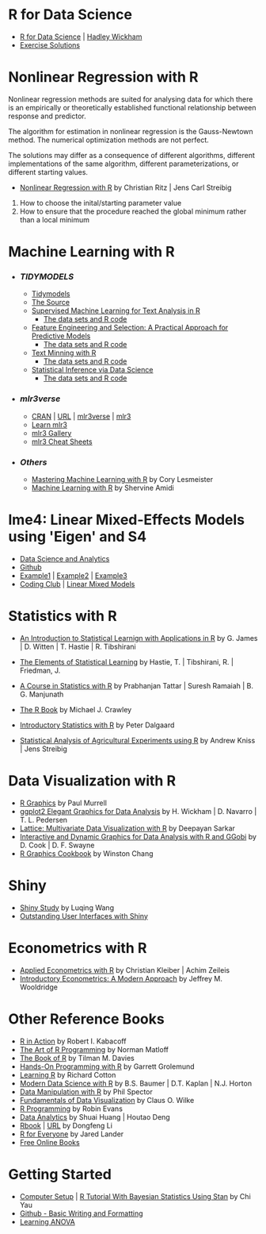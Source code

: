 # R for Data Science
  - [R for Data Science](https://r4ds.had.co.nz/index.html) | [Hadley Wickham](https://hadley.nz/index.html)
  - [Exercise Solutions](https://jrnold.github.io/r4ds-exercise-solutions/)

# Nonlinear Regression with R
Nonlinear regression methods are suited for analysing data for which there is an empirically or theoretically established functional relationship between response and predictor.

The algorithm for estimation in nonlinear regression is the Gauss-Newtown method. The numerical optimization methods are not perfect. 

The solutions may differ as a consequence of different algorithms, different implementations of the same algorithm, different parameterizations, or different starting values. 

  - [Nonlinear Regression with R](https://link.springer.com/book/10.1007/978-0-387-09616-2) by Christian Ritz | Jens Carl Streibig
1. How to choose the inital/starting parameter value
2. How to ensure that the procedure reached the global minimum rather than a local minimum

# Machine Learning with R

- ### *TIDYMODELS*
  - [Tidymodels](https://www.tidymodels.org)
  - [The Source](https://github.com/tidymodels/TMwR)
  - [Supervised Machine Learning for Text Analysis in R](https://smltar.com/)
    - [The data sets and R code](https://github.com/EmilHvitfeldt/smltar)
  - [Feature Engineering and Selection: A Practical Approach for Predictive Models](https://bookdown.org/max/FES/)
    - [The data sets and R code](https://github.com/topepo/FES)
  - [Text Minning with R](https://www.tidytextmining.com/)
    - [The data sets and R code](https://github.com/dgrtwo/tidy-text-mining)
  - [Statistical Inference via Data Science](https://moderndive.com/)
    - [The data sets and R code](https://github.com/moderndive/ModernDive_book)

- ### *mlr3verse*
  - [CRAN](https://cran.r-project.org/web/packages/mlr3verse/index.html) | [URL](https://mlr3verse.mlr-org.com/) | [mlr3verse](https://github.com/mlr-org/mlr3verse) | [mlr3](https://github.com/mlr-org/mlr3book)
  - [Learn mlr3](https://mlr3book.mlr-org.com/)
  - [mlr3 Gallery](https://mlr3gallery.mlr-org.com/)
  - [mlr3 Cheat Sheets](https://github.com/mlr-org/mlr3cheatsheets)

- ### *Others* 
  - [Mastering Machine Learning with R](https://github.com/PacktPublishing/Mastering-Machine-Learning-with-R-Third-Edition) by Cory Lesmeister
  - [Machine Learning with R](https://www.mit.edu/~amidi/teaching/modeling/) by Shervine Amidi

# lme4: Linear Mixed-Effects Models using 'Eigen' and S4
  - [Data Science and Analytics](http://bayes.acs.unt.edu:8083/BayesContent/class/Jon/R_SC/) 
  - [Github](https://github.com/jknowles/MultilevelModelTutorialsR)
  - [Example1](https://it.unt.edu/sites/default/files/linearmixedmodels_jds_dec2010.pdf) | [Example2](https://rstudio-pubs-static.s3.amazonaws.com/63556_e35cc7e2dfb54a5bb551f3fa4b3ec4ae.html) | [Example3](https://stats.stackexchange.com/questions/13166/rs-lmer-cheat-sheet)
  - [Coding Club](https://ourcodingclub.github.io/tutorials.html) | [Linear Mixed Models](https://github.com/ourcodingclub/CC-Linear-mixed-models)
  
# Statistics with R

  - [An Introduction to Statistical Learnign with Applications in R](http://faculty.marshall.usc.edu/gareth-james/) by G. James | D. Witten | T. Hastie | R. Tibshirani
  - [The Elements of Statistical Learning](https://hastie.su.domains/ElemStatLearn/) by Hastie, T. | Tibshirani, R. | Friedman, J. 
  - [A Course in Statistics with R](https://www.wiley.com/en-us/A+Course+in+Statistics+with+R-p-9781119152729) by Prabhanjan Tattar | Suresh Ramaiah | B. G. Manjunath
  - [The R Book](https://www.cs.upc.edu/~robert/teaching/estadistica/TheRBook.pdf) by Michael J. Crawley
  
  - [Introductory Statistics with R](https://www.cin.ufpe.br/~maod/ESAP/R/Introductory-Statistics-With-R-2nd-Edition.pdf) by Peter Dalgaard
  - [Statistical Analysis of Agricultural Experiments using R](https://rstats4ag.org/) by Andrew Kniss | Jens Streibig
  
# Data Visualization with R

- [R Graphics](https://usa1lib.org/book/600913/34aec1) by Paul Murrell
- [ggplot2 Elegant Graphics for Data Analysis](https://ggplot2-book.org/) by H. Wickham | D. Navarro | T. L. Pedersen 
- [Lattice: Multivariate Data Visualization with R](https://usa1lib.org/book/1240019/03a5c5) by Deepayan Sarkar
- [Interactive and Dynamic Graphics for Data Analysis with R and GGobi](https://usa1lib.org/book/672479/5651bf) by D. Cook | D. F. Swayne
- [R Graphics Cookbook](https://r-graphics.org/) by Winston Chang

# Shiny
- [Shiny Study](https://github.com/wangluqing/Shiny_Study_Project) by Luqing Wang
- [Outstanding User Interfaces with Shiny](https://github.com/DivadNojnarg/outstanding-shiny-ui)

# Econometrics with R

- [Applied Econometrics with R](https://link.springer.com/book/10.1007/978-0-387-77318-6?&utm_medium=display&utm_source=criteo&utm_campaign=CONR_BOOKS_ECOM_US_PHSS_ALWYS_SL&utm_content=us_banner_29012020) by Christian Kleiber | Achim Zeileis
- [Introductory Econometrics: A Modern Approach](https://www.amazon.com/Introductory-Econometrics-Modern-Approach-MindTap-dp-1337558869/dp/1337558869/ref=dp_ob_title_bk) by Jeffrey M. Wooldridge

# Other Reference Books

- [R in Action](https://www.manning.com/books/r-in-action-third-edition#toc) by Robert I. Kabacoff
- [The Art of R Programming](https://diytranscriptomics.com/Reading/files/The%20Art%20of%20R%20Programming.pdf) by Norman Matloff
- [The Book of R](https://web.itu.edu.tr/~tokerem/The_Book_of_R.pdf) by Tilman M. Davies
- [Hands-On Programming with R](https://web.itu.edu.tr/~tokerem/Hands-On_R.pdf) by Garrett Grolemund
- [Learning R](https://web.itu.edu.tr/~tokerem/Learning_R.pdf) by Richard Cotton
- [Modern Data Science with R](https://mdsr-book.github.io/mdsr2e/) by B.S. Baumer | D.T. Kaplan | N.J. Horton
- [Data Manipulation with R](https://www.amazon.com/Data-Manipulation-R-Use/dp/0387747303) by Phil Spector
- [Fundamentals of Data Visualization](https://clauswilke.com/dataviz/) by Claus O. Wilke
- [R Programming](https://www.stats.ox.ac.uk/~evans/Rprog/LectureNotes.pdf) by Robin Evans
- [Data Analytics](https://dataanalyticsbook.info/) by Shuai Huang | Houtao Deng
- [Rbook](https://www.math.pku.edu.cn/teachers/lidf/docs/Rbook/html/_Rbook/index.html) | [URL](https://www.math.pku.edu.cn/teachers/lidf/) by Dongfeng Li
- [R for Everyone](https://www.jaredlander.com/r-for-everyone/) by Jared Lander
- [Free Online Books](https://bookdown.org/) 

# Getting Started

- [Computer Setup](https://palderman.github.io/DataSciAg/computer-setup/) | [R Tutorial With Bayesian Statistics Using Stan](http://www.r-tutor.com/content/r-tutorial-ebook) by Chi Yau
- [Github - Basic Writing and Formatting](https://docs.github.com/en/get-started/writing-on-github/getting-started-with-writing-and-formatting-on-github/basic-writing-and-formatting-syntax)
- [Learning ANOVA](https://personality-project.org/r/r.guide.html#anova)
